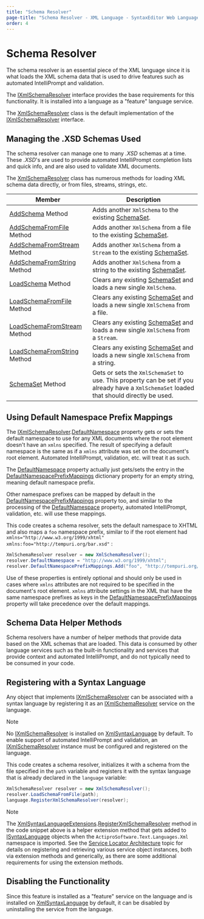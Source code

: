 ```yaml
---
title: "Schema Resolver"
page-title: "Schema Resolver - XML Language - SyntaxEditor Web Languages Add-on"
order: 4
---
```

# Schema Resolver

The schema resolver is an essential piece of the XML language since it is what loads the XML schema data that is used to drive features such as automated IntelliPrompt and validation.

The [IXmlSchemaResolver](xref:ActiproSoftware.Text.Languages.Xml.IXmlSchemaResolver) interface provides the base requirements for this functionality.  It is installed into a language as a "feature" language service.

The [XmlSchemaResolver](xref:ActiproSoftware.Text.Languages.Xml.Implementation.XmlSchemaResolver) class is the default implementation of the [IXmlSchemaResolver](xref:ActiproSoftware.Text.Languages.Xml.IXmlSchemaResolver) interface.

## Managing the .XSD Schemas Used

The schema resolver can manage one to many *.XSD* schemas at a time.  These *.XSD*'s are used to provide automated IntelliPrompt completion lists and quick info, and are also used to validate XML documents.

The [XmlSchemaResolver](xref:ActiproSoftware.Text.Languages.Xml.Implementation.XmlSchemaResolver) class has numerous methods for loading XML schema data directly, or from files, streams, strings, etc.

| Member | Description |
|-----|-----|
| [AddSchema](xref:ActiproSoftware.Text.Languages.Xml.Implementation.XmlSchemaResolver.AddSchema*) Method | Adds another `XmlSchema` to the existing [SchemaSet](xref:ActiproSoftware.Text.Languages.Xml.Implementation.XmlSchemaResolver.SchemaSet). |
| [AddSchemaFromFile](xref:ActiproSoftware.Text.Languages.Xml.Implementation.XmlSchemaResolver.AddSchemaFromFile*) Method | Adds another `XmlSchema` from a file to the existing [SchemaSet](xref:ActiproSoftware.Text.Languages.Xml.Implementation.XmlSchemaResolver.SchemaSet). |
| [AddSchemaFromStream](xref:ActiproSoftware.Text.Languages.Xml.Implementation.XmlSchemaResolver.AddSchemaFromStream*) Method | Adds another `XmlSchema` from a `Stream` to the existing [SchemaSet](xref:ActiproSoftware.Text.Languages.Xml.Implementation.XmlSchemaResolver.SchemaSet). |
| [AddSchemaFromString](xref:ActiproSoftware.Text.Languages.Xml.Implementation.XmlSchemaResolver.AddSchemaFromString*) Method | Adds another `XmlSchema` from a string to the existing [SchemaSet](xref:ActiproSoftware.Text.Languages.Xml.Implementation.XmlSchemaResolver.SchemaSet). |
| [LoadSchema](xref:ActiproSoftware.Text.Languages.Xml.Implementation.XmlSchemaResolver.LoadSchema*) Method | Clears any existing [SchemaSet](xref:ActiproSoftware.Text.Languages.Xml.Implementation.XmlSchemaResolver.SchemaSet) and loads a new single `XmlSchema`. |
| [LoadSchemaFromFile](xref:ActiproSoftware.Text.Languages.Xml.Implementation.XmlSchemaResolver.LoadSchemaFromFile*) Method | Clears any existing [SchemaSet](xref:ActiproSoftware.Text.Languages.Xml.Implementation.XmlSchemaResolver.SchemaSet) and loads a new single `XmlSchema` from a file. |
| [LoadSchemaFromStream](xref:ActiproSoftware.Text.Languages.Xml.Implementation.XmlSchemaResolver.LoadSchemaFromStream*) Method | Clears any existing [SchemaSet](xref:ActiproSoftware.Text.Languages.Xml.Implementation.XmlSchemaResolver.SchemaSet) and loads a new single `XmlSchema` from a `Stream`. |
| [LoadSchemaFromString](xref:ActiproSoftware.Text.Languages.Xml.Implementation.XmlSchemaResolver.LoadSchemaFromString*) Method | Clears any existing [SchemaSet](xref:ActiproSoftware.Text.Languages.Xml.Implementation.XmlSchemaResolver.SchemaSet) and loads a new single `XmlSchema` from a string. |
| [SchemaSet](xref:ActiproSoftware.Text.Languages.Xml.Implementation.XmlSchemaResolver.SchemaSet) Method | Gets or sets the `XmlSchemaSet` to use.  This property can be set if you already have a `XmlSchemaSet` loaded that should directly be used. |

## Using Default Namespace Prefix Mappings

The [IXmlSchemaResolver](xref:ActiproSoftware.Text.Languages.Xml.IXmlSchemaResolver).[DefaultNamespace](xref:ActiproSoftware.Text.Languages.Xml.IXmlSchemaResolver.DefaultNamespace) property gets or sets the default namespace to use for any XML documents where the root element doesn't have an `xmlns` specified.  The result of specifying a default namespace is the same as if a `xmlns` attribute was set on the document's root element.  Automated IntelliPrompt, validation, etc. will treat it as such.

The [DefaultNamespace](xref:ActiproSoftware.Text.Languages.Xml.IXmlSchemaResolver.DefaultNamespace) property actually just gets/sets the entry in the [DefaultNamespacePrefixMappings](xref:ActiproSoftware.Text.Languages.Xml.IXmlSchemaResolver.DefaultNamespacePrefixMappings) dictionary property for an empty string, meaning default namespace prefix.

Other namespace prefixes can be mapped by default in the [DefaultNamespacePrefixMappings](xref:ActiproSoftware.Text.Languages.Xml.IXmlSchemaResolver.DefaultNamespacePrefixMappings) property too, and similar to the processing of the [DefaultNamespace](xref:ActiproSoftware.Text.Languages.Xml.IXmlSchemaResolver.DefaultNamespace) property, automated IntelliPrompt, validation, etc. will use these mappings.

This code creates a schema resolver, sets the default namespace to XHTML and also maps a `foo` namespace prefix, similar to if the root element had `xmlns="http://www.w3.org/1999/xhtml" xmlns:foo="http://tempuri.org/bar.xsd"` :

```csharp
XmlSchemaResolver resolver = new XmlSchemaResolver();
resolver.DefaultNamespace = "http://www.w3.org/1999/xhtml";
resolver.DefaultNamespacePrefixMappings.Add("foo", "http://tempuri.org/bar.xsd");
```

Use of these properties is entirely optional and should only be used in cases where `xmlns` attributes are not required to be specified in the document's root element. `xmlns` attribute settings in the XML that have the same namespace prefixes as keys in the [DefaultNamespacePrefixMappings](xref:ActiproSoftware.Text.Languages.Xml.IXmlSchemaResolver.DefaultNamespacePrefixMappings) property will take precedence over the default mappings.

## Schema Data Helper Methods

Schema resolvers have a number of helper methods that provide data based on the XML schemas that are loaded.  This data is consumed by other language services such as the built-in functionality and services that provide context and automated IntelliPrompt, and do not typically need to be consumed in your code.

## Registering with a Syntax Language

Any object that implements [IXmlSchemaResolver](xref:ActiproSoftware.Text.Languages.Xml.IXmlSchemaResolver) can be associated with a syntax language by registering it as an [IXmlSchemaResolver](xref:ActiproSoftware.Text.Languages.Xml.IXmlSchemaResolver) service on the language.

> [!NOTE]
> No [IXmlSchemaResolver](xref:ActiproSoftware.Text.Languages.Xml.IXmlSchemaResolver) is installed on [XmlSyntaxLanguage](xref:ActiproSoftware.Text.Languages.Xml.Implementation.XmlSyntaxLanguage) by default.  To enable support of automated IntelliPrompt and validation, an [IXmlSchemaResolver](xref:ActiproSoftware.Text.Languages.Xml.IXmlSchemaResolver) instance must be configured and registered on the language.

This code creates a schema resolver, initializes it with a schema from the file specified in the `path` variable and registers it with the syntax language that is already declared in the `language` variable:

```csharp
XmlSchemaResolver resolver = new XmlSchemaResolver();
resolver.LoadSchemaFromFile(path);
language.RegisterXmlSchemaResolver(resolver);
```

> [!NOTE]
> The [XmlSyntaxLanguageExtensions](xref:ActiproSoftware.Text.Languages.Xml.XmlSyntaxLanguageExtensions).[RegisterXmlSchemaResolver](xref:ActiproSoftware.Text.Languages.Xml.XmlSyntaxLanguageExtensions.RegisterXmlSchemaResolver*) method in the code snippet above is a helper extension method that gets added to [ISyntaxLanguage](xref:ActiproSoftware.Text.ISyntaxLanguage) objects when the `ActiproSoftware.Text.Languages.Xml` namespace is imported.  See the [Service Locator Architecture](../../language-creation/service-locator-architecture.md) topic for details on registering and retrieving various service object instances, both via extension methods and generically, as there are some additional requirements for using the extension methods.

## Disabling the Functionality

Since this feature is installed as a "feature" service on the language and is installed on [XmlSyntaxLanguage](xref:ActiproSoftware.Text.Languages.Xml.Implementation.XmlSyntaxLanguage) by default, it can be disabled by uninstalling the service from the language.
